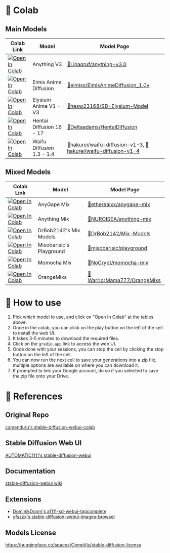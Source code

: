 # 🚀 Colab
## Main Models
| Colab Link | Model | Model Page
| --- | --- | --- |
[![Open In Colab](https://colab.research.google.com/assets/colab-badge.svg)](https://colab.research.google.com/github/NUROISEA/anime-webui-colab/blob/main/anything_3_webui_colab.ipynb) | Anything V3 | [🤗Linaqruf/anything-v3.0](https://huggingface.co/Linaqruf/anything-v3.0)
[![Open In Colab](https://colab.research.google.com/assets/colab-badge.svg)](https://colab.research.google.com/github/NUROISEA/anime-webui-colab/blob/main/eimis_anime_diffusion.ipynb) | Eimis Anime Diffusion | [🤗eimiss/EimisAnimeDiffusion_1.0v](https://huggingface.co/eimiss/EimisAnimeDiffusion_1.0v)
[![Open In Colab](https://colab.research.google.com/assets/colab-badge.svg)](https://colab.research.google.com/github/NUROISEA/anime-webui-colab/blob/main/elysium_anime_unified_colab.ipynb) | Elysium Anime V1 - V3 | [🤗hesw23168/SD-Elysium-Model](https://huggingface.co/hesw23168/SD-Elysium-Model)
[![Open In Colab](https://colab.research.google.com/assets/colab-badge.svg)](https://colab.research.google.com/github/NUROISEA/anime-webui-colab/blob/main/hentai_diffusion_unified_colab.ipynb) | Hentai Diffusion 16 - 17 | [🤗Deltaadams/HentaiDiffusion](https://huggingface.co/Deltaadams/HentaiDiffusion)
[![Open In Colab](https://colab.research.google.com/assets/colab-badge.svg)](https://colab.research.google.com/github/NUROISEA/anime-webui-colab/blob/main/waifu_diffusion_webui_colab.ipynb) | Waifu Diffusion 1.3 - 1.4 | [🤗hakurei/waifu-diffusion-v1-3](https://huggingface.co/hakurei/waifu-diffusion-v1-3), [🤗hakurei/waifu-diffusion-v1-4](https://huggingface.co/hakurei/waifu-diffusion-v1-4)

## Mixed Models
| Colab Link | Model | Model Page
| --- | --- | --- |
[![Open In Colab](https://colab.research.google.com/assets/colab-badge.svg)](https://colab.research.google.com/github/NUROISEA/anime-webui-colab/blob/main/any_gape_mix.ipynb) | AnyGape Mix | [🤗etherealxx/anygape-mix](https://huggingface.co/etherealxx/anygape-mix)
[![Open In Colab](https://colab.research.google.com/assets/colab-badge.svg)](https://colab.research.google.com/github/NUROISEA/anime-webui-colab/blob/main/anything_mix.ipynb) | Anything Mix | [🤗NUROISEA/anything-mix](https://huggingface.co/NUROISEA/anything-mix)
[![Open In Colab](https://colab.research.google.com/assets/colab-badge.svg)](https://colab.research.google.com/github/NUROISEA/anime-webui-colab/blob/main/drbob2142_mix_models.ipynb) | DrBob2142's Mix Models | [🤗DrBob2142/Mix-Models](https://huggingface.co/DrBob2142/Mix-Models)
[![Open In Colab](https://colab.research.google.com/assets/colab-badge.svg)](https://colab.research.google.com/github/NUROISEA/anime-webui-colab/blob/main/misobarisic_playground.ipynb) | Misobarisic's Playground | [🤗misobarisic/playground](https://huggingface.co/misobarisic/playground)
[![Open In Colab](https://colab.research.google.com/assets/colab-badge.svg)](https://colab.research.google.com/github/NUROISEA/anime-webui-colab/blob/main/momocha_mix.ipynb) | Momocha Mix | [🤗NoCrypt/momocha-mix](https://huggingface.co/NoCrypt/momocha-mix)
[![Open In Colab](https://colab.research.google.com/assets/colab-badge.svg)](https://colab.research.google.com/github/NUROISEA/anime-webui-colab/blob/main/orange_mixs.ipynb) | OrangeMixs | [🤗WarriorMama777/OrangeMixs](https://huggingface.co/WarriorMama777/OrangeMixs)

# 🤔 How to use

1. Pick which model to use, and click on "Open In Colab" at the tables above.
2. Once in the colab, you can click on the play button on the left of the cell to install the web UI.
  2. It takes 3-5 minutes to download the required files.
  3. Click on the `gradio.app` link to access the web UI.
3. Once done with your sessions, you can stop the cell by clicking the stop button on the left of the cell
4. You can now run the next cell to save your generations into a zip file, multiple options are available on where you can download it.
  5. If prompted to link your Google account, do so if you selected to save the zip file onto your Drive.
 

# 🧐 References

## Original Repo
[camenduru's stable-diffusion-webui-colab](https://github.com/camenduru/stable-diffusion-webui-colab)

## Stable Diffusion Web UI
[AUTOMATIC1111's stable-diffusion-webui](https://github.com/AUTOMATIC1111/stable-diffusion-webui)

## Documentation
[stable-diffusion-webui wiki](https://github.com/AUTOMATIC1111/stable-diffusion-webui/wiki)

## Extensions
- [DominikDoom's a1111-sd-webui-tagcomplete](https://github.com/DominikDoom/a1111-sd-webui-tagcomplete)
- [yfszzx's stable-diffusion-webui-images-browser](https://github.com/yfszzx/stable-diffusion-webui-images-browser)

## Models License
https://huggingface.co/spaces/CompVis/stable-diffusion-license
